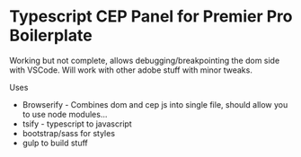 # Typescript CEP Panel for Premier Pro Boilerplate

Working but not complete, allows debugging/breakpointing the dom side with VSCode. Will work with other adobe stuff with minor tweaks.

Uses
- Browserify - Combines dom and cep js into single file, should allow you to use node modules...
- tsify - typescript to javascript
- bootstrap/sass for styles
- gulp to build stuff
